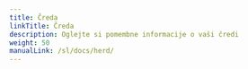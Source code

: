 ```yaml
---
title: Čreda
linkTitle: Čreda
description: Oglejte si pomembne informacije o vaši čredi
weight: 50
manualLink: /sl/docs/herd/
---
```

<script>
  window.location.href = "/sl/docs/herd/";
</script>
